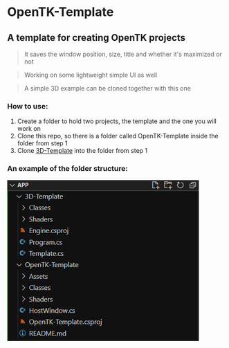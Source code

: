 # OpenTK-Template
## A template for creating OpenTK projects
> It saves the window position, size, title and whether it's maximized or not

> Working on some lightweight simple UI as well

> A simple 3D example can be cloned together with this one

### How to use:
1. Create a folder to hold two projects, the template and the one you will work on
2. Clone this repo, so there is a folder called OpenTK-Template inside the folder from step 1
3. Clone [3D-Template](https://github.com/Oskis-Poskis/3D-Template) into the folder from step 1

### An example of the folder structure:
![Example](Assets/folders.png)

